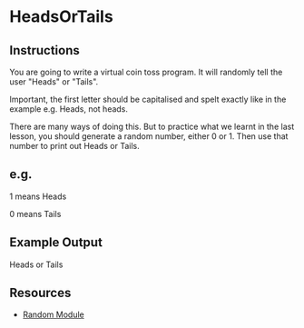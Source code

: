 # HeadsOrTails

## Instructions

You are going to write a virtual coin toss program. It will randomly tell the user "Heads" or "Tails".

Important, the first letter should be capitalised and spelt exactly like in the example e.g. Heads, not heads.

There are many ways of doing this. But to practice what we learnt in the last lesson, you should generate a random number, either 0 or 1. Then use that number to print out Heads or Tails.

## e.g. 
1 means Heads 

0 means Tails

## Example Output

Heads
or
Tails

## Resources
- [Random Module](https://www.askpython.com/python-modules/python-random-module-generate-random-numbers-sequences)
